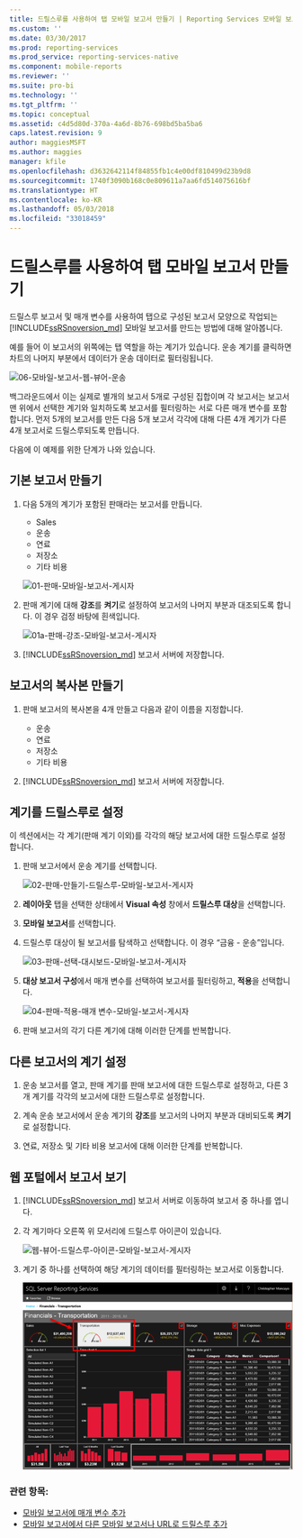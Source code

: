 ```yaml
---
title: 드릴스루를 사용하여 탭 모바일 보고서 만들기 | Reporting Services 모바일 보고서 | Microsoft Docs
ms.custom: ''
ms.date: 03/30/2017
ms.prod: reporting-services
ms.prod_service: reporting-services-native
ms.component: mobile-reports
ms.reviewer: ''
ms.suite: pro-bi
ms.technology: ''
ms.tgt_pltfrm: ''
ms.topic: conceptual
ms.assetid: c4d5d80d-370a-4a6d-8b76-698bd5ba5ba6
caps.latest.revision: 9
author: maggiesMSFT
ms.author: maggies
manager: kfile
ms.openlocfilehash: d3632642114f84855fb1c4e00df810499d23b9d8
ms.sourcegitcommit: 1740f3090b168c0e809611a7aa6fd514075616bf
ms.translationtype: HT
ms.contentlocale: ko-KR
ms.lasthandoff: 05/03/2018
ms.locfileid: "33018459"
---
```

# <a name="create-a-tabbed-mobile-report-by-using-drillthrough"></a>드릴스루를 사용하여 탭 모바일 보고서 만들기
드릴스루 보고서 및 매개 변수를 사용하여 탭으로 구성된 보고서 모양으로 작업되는 [!INCLUDE[ssRSnoversion_md](../../includes/ssrsnoversion-md.md)] 모바일 보고서를 만드는 방법에 대해 알아봅니다.

예를 들어 이 보고서의 위쪽에는 탭 역할을 하는 계기가 있습니다. 운송 계기를 클릭하면 차트의 나머지 부분에서 데이터가 운송 데이터로 필터링됩니다.

![06-모바일-보고서-웹-뷰어-운송](../../reporting-services/mobile-reports/media/tabbed-mobile-report-web-viewer-transportation-complete.png)

백그라운드에서 이는 실제로 별개의 보고서 5개로 구성된 집합이며 각 보고서는 보고서 맨 위에서 선택한 계기와 일치하도록 보고서를 필터링하는 서로 다른 매개 변수를 포함합니다. 먼저 5개의 보고서를 만든 다음 5개 보고서 각각에 대해 다른 4개 계기가 다른 4개 보고서로 드릴스루되도록 만듭니다.

다음에 이 예제를 위한 단계가 나와 있습니다.

## <a name="create-the-basic-report"></a>기본 보고서 만들기

1. 다음 5개의 계기가 포함된 판매라는 보고서를 만듭니다.

    * Sales
    * 운송
    * 연료
    * 저장소
    * 기타 비용

   ![01-판매-모바일-보고서-게시자](../../reporting-services/mobile-reports/media/01-sales-mobile-report-publisher.png)
    
2. 판매 계기에 대해 **강조**를 **켜기**로 설정하여 보고서의 나머지 부분과 대조되도록 합니다. 이 경우 검정 바탕에 흰색입니다.

    ![01a-판매-강조-모바일-보고서-게시자](../../reporting-services/mobile-reports/media/01a-sales-accent-mobile-report-publisher.png)
    
3. [!INCLUDE[ssRSnoversion_md](../../includes/ssrsnoversion-md.md)] 보고서 서버에 저장합니다.

## <a name="make-copies-of-the-report"></a>보고서의 복사본 만들기

1. 판매 보고서의 복사본을 4개 만들고 다음과 같이 이름을 지정합니다. 

    * 운송
    * 연료
    * 저장소
    * 기타 비용

3. [!INCLUDE[ssRSnoversion_md](../../includes/ssrsnoversion-md.md)] 보고서 서버에 저장합니다.

## <a name="set-the-gauge-as-a-drillthrough"></a>계기를 드릴스루로 설정

이 섹션에서는 각 계기(판매 계기 이외)를 각각의 해당 보고서에 대한 드릴스루로 설정합니다.

1. 판매 보고서에서 운송 계기를 선택합니다.

    ![02-판매-만들기-드릴스루-모바일-보고서-게시자](../../reporting-services/mobile-reports/media/02-sales-create-drillthrough-mobile-report-publisher.png)

2. **레이아웃** 탭을 선택한 상태에서 **Visual 속성** 창에서 **드릴스루 대상**을 선택합니다.

3. **모바일 보고서**를 선택합니다.

4. 드릴스루 대상이 될 보고서를 탐색하고 선택합니다. 이 경우 “금융 - 운송”입니다.

    ![03-판매-선택-대시보드-모바일-보고서-게시자](../../reporting-services/mobile-reports/media/03-sales-select-dashboard-mobile-report-publisher.png)

5. **대상 보고서 구성**에서 매개 변수를 선택하여 보고서를 필터링하고, **적용**을 선택합니다.

   ![04-판매-적용-매개 변수-모바일-보고서-게시자](../../reporting-services/mobile-reports/media/04-sales-apply-parameters-mobile-report-publisher.png)
   
6. 판매 보고서의 각기 다른 계기에 대해 이러한 단계를 반복합니다. 

## <a name="set-the-gauges-for-the-other-reports"></a>다른 보고서의 계기 설정

1.  운송 보고서를 열고, 판매 계기를 판매 보고서에 대한 드릴스루로 설정하고, 다른 3개 계기를 각각의 보고서에 대한 드릴스루로 설정합니다.

2. 계속 운송 보고서에서 운송 계기의 **강조**를 보고서의 나머지 부분과 대비되도록 **켜기**로 설정합니다.

3. 연료, 저장소 및 기타 비용 보고서에 대해 이러한 단계를 반복합니다. 

## <a name="view-the-report-in-the-web-portal"></a>웹 포털에서 보고서 보기

1. [!INCLUDE[ssRSnoversion_md](../../includes/ssrsnoversion-md.md)] 보고서 서버로 이동하여 보고서 중 하나를 엽니다. 

2. 각 계기마다 오른쪽 위 모서리에 드릴스루 아이콘이 있습니다.

    ![웹-뷰어-드릴스루-아이콘-모바일-보고서-게시자](../../reporting-services/mobile-reports/media/web-viewer-drillthrough-icon-mobile-report-builder.png)

3. 계기 중 하나를 선택하여 해당 계기의 데이터를 필터링하는 보고서로 이동합니다.

   ![06-모바일-보고서-웹-뷰어-운송](../../reporting-services/mobile-reports/media/06-mobile-report-web-viewer-transportation.png)

### <a name="see-also"></a>관련 항목:
    
* [모바일 보고서에 매개 변수 추가](../../reporting-services/mobile-reports/add-parameters-to-a-mobile-report-reporting-services.md)
* [모바일 보고서에서 다른 모바일 보고서나 URL로 드릴스루 추가](../../reporting-services/mobile-reports/add-drillthrough-from-a-mobile-report-to-other-mobile-reports-or-urls.md)




  

